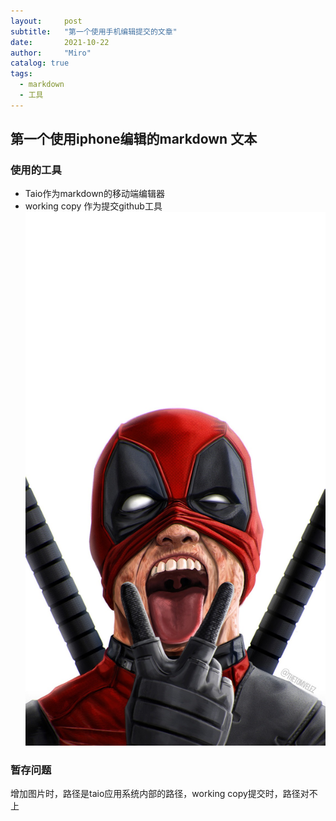 ```yaml
---
layout:     post
subtitle:   "第一个使用手机编辑提交的文章"
date:       2021-10-22
author:     "Miro"
catalog: true
tags:
  - markdown
  - 工具
---
```


## 第一个使用iphone编辑的markdown 文本
### 使用的工具
- Taio作为markdown的移动端编辑器
- working copy 作为提交github工具![img](/_posts/assets/IMG_1.jpeg)

### 暂存问题
增加图片时，路径是taio应用系统内部的路径，working copy提交时，路径对不上

